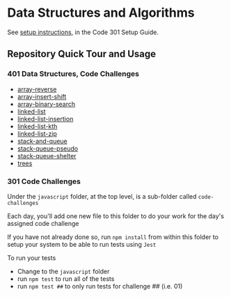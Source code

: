 # Data Structures and Algorithms

See [setup instructions](https://codefellows.github.io/setup-guide/code-301/3-code-challenges), in the Code 301 Setup Guide.

## Repository Quick Tour and Usage

### 401 Data Structures, Code Challenges

- [array-reverse](./c-sharp/array-reverse/README.md)
- [array-insert-shift](./c-sharp/array-insert-shift/README.md)
- [array-binary-search](./c-sharp/array-binary-search/README.md)
- [linked-list](./dotnet/DataStructures/README.md)
- [linked-list-insertion](./dotnet/DataStructures/README.md)
- [linked-list-kth](./dotnet/DataStructures/README.md)
- [linked-list-zip](./dotnet/DataStructures/README.md)
- [stack-and-queue](./dotnet/DataStructures/CodeChallenges/Lab09-stacks-and-queues/README.md)
- [stack-queue-pseudo](./dotnet/DataStructures/CodeChallenges/Lab10-stack-queue-pseudo/README.md)
- [stack-queue-shelter](./dotnet/DataStructures/CodeChallenges/Challenge12-stack-queue-animal-shelter/README.md)
- [trees](./dotnet/DataStructures/CodeChallenges/CC15-trees/README.md)

### 301 Code Challenges

Under the `javascript` folder, at the top level, is a sub-folder called `code-challenges`

Each day, you'll add one new file to this folder to do your work for the day's assigned code challenge

If you have not already done so, run `npm install` from within this folder to setup your system to be able to run tests using `Jest`

To run your tests

- Change to the `javascript` folder
- run `npm test` to run all of the tests
- run `npm test ##` to only run tests for challenge ## (i.e. 01)
